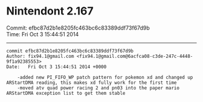 # Nintendont 2.167
Commit: efbc87d2b1e8205fc463bc6c83389ddf73f67d9b  
Time: Fri Oct 3 15:44:51 2014   

-----

```
commit efbc87d2b1e8205fc463bc6c83389ddf73f67d9b
Author: fix94.1@gmail.com <fix94.1@gmail.com@6acfca08-c3de-247c-4448-9f1a92385553>
Date:   Fri Oct 3 15:44:51 2014 +0000

    -added new PI_FIFO_WP patch pattern for pokemon xd and changed up ARStartDMA reading, this makes xd fully work for the first time
    -moved atv quad power racing 2 and pn03 into the paper mario ARStartDMA exception list to get them stable
```
